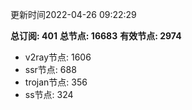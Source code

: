 更新时间2022-04-26 09:22:29

**总订阅: 401**
**总节点: 16683**
**有效节点: 2974**
- v2ray节点: 1606
- ssr节点: 688
- trojan节点: 356
- ss节点: 324
